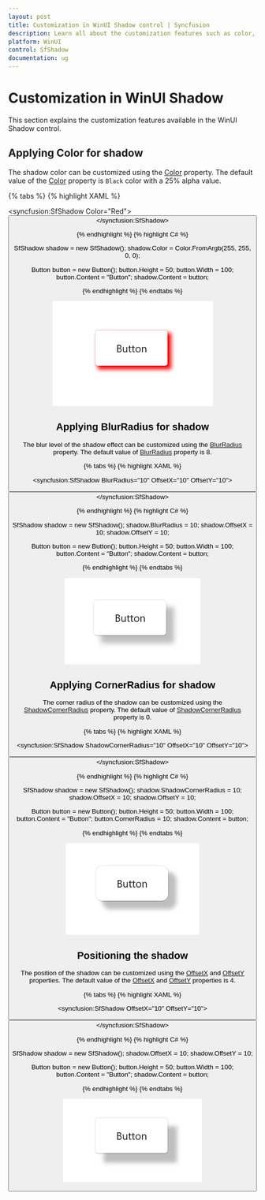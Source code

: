```yaml
---
layout: post
title: Customization in WinUI Shadow control | Syncfusion
description: Learn all about the customization features such as color, opacity, position, and blur radius in Syncfusion's WinUI Shadow control here.
platform: WinUI
control: SfShadow
documentation: ug
---
```


# Customization in WinUI Shadow

This section explains the customization features available in the WinUI Shadow control.

## Applying Color for shadow

The shadow color can be customized using the [Color](https://help.syncfusion.com/cr/winui/Syncfusion.UI.Xaml.Core.SfShadow.html#Syncfusion_UI_Xaml_Core_SfShadow_Color) property. The default value of the [Color](https://help.syncfusion.com/cr/winui/Syncfusion.UI.Xaml.Core.SfShadow.html#Syncfusion_UI_Xaml_Core_SfShadow_Color) property is `Black` color with a 25% alpha value.

{% tabs %}
{% highlight XAML %}

<syncfusion:SfShadow Color="Red">
   <Button Height="50" Width="100" Content="Button"/>
</syncfusion:SfShadow>

{% endhighlight %}
{% highlight C# %}

SfShadow shadow = new SfShadow();
shadow.Color = Color.FromArgb(255, 255, 0, 0);
   
Button button = new Button(); 
button.Height = 50;
button.Width = 100;
button.Content = "Button";
shadow.Content = button;

{% endhighlight %}
{% endtabs %}

![Color customization in WinUI Shadow control](Shadow_images/winui_shadow_color.png)

## Applying BlurRadius for shadow

The blur level of the shadow effect can be customized using the [BlurRadius](https://help.syncfusion.com/cr/winui/Syncfusion.UI.Xaml.Core.SfShadow.html#Syncfusion_UI_Xaml_Core_SfShadow_BlurRadius) property. The default value of [BlurRadius](https://help.syncfusion.com/cr/winui/Syncfusion.UI.Xaml.Core.SfShadow.html#Syncfusion_UI_Xaml_Core_SfShadow_BlurRadius) property is 8.

{% tabs %}
{% highlight XAML %}

<syncfusion:SfShadow BlurRadius="10" OffsetX="10" OffsetY="10">
   <Button Height="50" Width="100" Content="Button"/>
</syncfusion:SfShadow>

{% endhighlight %}
{% highlight C# %}

SfShadow shadow = new SfShadow();
shadow.BlurRadius = 10;
shadow.OffsetX = 10;
shadow.OffsetY = 10;

Button button = new Button();
button.Height = 50;
button.Width = 100;
button.Content = "Button";
shadow.Content = button;

{% endhighlight %}
{% endtabs %}

![BlurRadius customization in WinUI Shadow control](Shadow_images/winui_shadow_blurradius.png)

## Applying CornerRadius for shadow

The corner radius of the shadow can be customized using the [ShadowCornerRadius](https://help.syncfusion.com/cr/winui/Syncfusion.UI.Xaml.Core.SfShadow.html#Syncfusion_UI_Xaml_Core_SfShadow_ShadowCornerRadius) property. The default value of [ShadowCornerRadius](https://help.syncfusion.com/cr/winui/Syncfusion.UI.Xaml.Core.SfShadow.html#Syncfusion_UI_Xaml_Core_SfShadow_ShadowCornerRadius) property is 0.

{% tabs %}
{% highlight XAML %}

<syncfusion:SfShadow ShadowCornerRadius="10" OffsetX="10" OffsetY="10">
   <Button Height="50" Width="100" Content="Button" CornerRadius="10"/>
</syncfusion:SfShadow>

{% endhighlight %}
{% highlight C# %}

SfShadow shadow = new SfShadow();
shadow.ShadowCornerRadius = 10;
shadow.OffsetX = 10;
shadow.OffsetY = 10;
   
Button button = new Button(); 
button.Height = 50;
button.Width = 100;
button.Content = "Button";
button.CornerRadius = 10;
shadow.Content = button;

{% endhighlight %}
{% endtabs %}

![CornerRadius customization in WinUI Shadow control](Shadow_images/winui_shadow_cornerradius.png)

## Positioning the shadow

The position of the shadow can be customized using the [OffsetX](https://help.syncfusion.com/cr/winui/Syncfusion.UI.Xaml.Core.SfShadow.html#Syncfusion_UI_Xaml_Core_SfShadow_OffsetX) and [OffsetY](https://help.syncfusion.com/cr/winui/Syncfusion.UI.Xaml.Core.SfShadow.html#Syncfusion_UI_Xaml_Core_SfShadow_OffsetY) properties. The default value of the [OffsetX](https://help.syncfusion.com/cr/winui/Syncfusion.UI.Xaml.Core.SfShadow.html#Syncfusion_UI_Xaml_Core_SfShadow_OffsetX) and [OffsetY](https://help.syncfusion.com/cr/winui/Syncfusion.UI.Xaml.Core.SfShadow.html#Syncfusion_UI_Xaml_Core_SfShadow_OffsetY) properties is 4.

{% tabs %}
{% highlight XAML %}

<syncfusion:SfShadow OffsetX="10" OffsetY="10">
   <Button Height="50" Width="100" Content="Button"/>
</syncfusion:SfShadow>

{% endhighlight %}
{% highlight C# %}

SfShadow shadow = new SfShadow();
shadow.OffsetX = 10;
shadow.OffsetY = 10;
   
Button button = new Button(); 
button.Height = 50;
button.Width = 100;
button.Content = "Button";
shadow.Content = button;

{% endhighlight %}
{% endtabs %}

![Positioning in WinUI Shadow control](Shadow_images/winui_shadow_offset.png)
